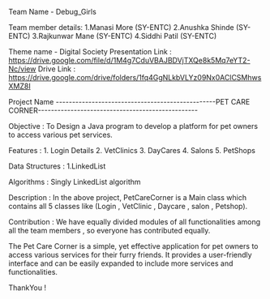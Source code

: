Team Name - Debug_Girls

Team member details:
                    1.Manasi More (SY-ENTC)
                    2.Anushka Shinde (SY-ENTC)
                    3.Rajkunwar Mane (SY-ENTC)
                    4.Siddhi Patil (SY-ENTC)
                        
Theme name - Digital Society
Presentation Link : https://drive.google.com/file/d/1M4g7CduVBAJBDVjTXQe8k5Mq7eYT2-Nc/view
Drive Link : https://drive.google.com/drive/folders/1fq4GgNLkbVLYz09Nx0AClCSMhwsXMZ8I

Project Name -------------------------------------------------PET CARE CORNER-------------------------------------------------

Objective : To Design a Java program to develop a platform for pet owners to access various pet services.

Features : 1. Login Details
           2. VetClinics
           3. DayCares
           4. Salons
           5. PetShops
           
Data Structures :
                  1.LinkedList
                  
Algorithms :    Singly LinkedList algorithm

Description :
             In the above project, PetCareCorner is a Main class which contains all 5 classes like (Login , VetClinic , Daycare , salon , Petshop).
             

Contribution : 
              We have equally divided modules of all functionalities among all the team members , so everyone has contributed equally.
              
              
  The Pet Care Corner is a simple, yet effective application for pet owners to access various services for their furry friends. 
  It provides a user-friendly interface and can be easily expanded to include more services and functionalities.

  ThankYou !

          
           


